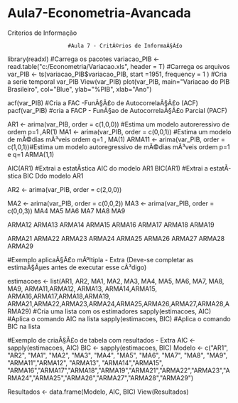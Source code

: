 # Aula7-Econometria-Avancada
Criterios de Informação

                       #Aula 7 - CritÃ©rios de InformaÃ§Ã£o

library(readxl)                                                        #Carrega os pacotes
variacao_PIB <- read.table("c:/Econometria/Variacao.xls", header = T)  #Carrega os arquivos
var_PIB <- ts(variacao_PIB$variacao_PIB, start =1951, frequency = 1 )  #Cria a serie temporal var_PIB
View(var_PIB)
plot(var_PIB, main="Variacao do PIB Brasileiro", col="Blue", ylab="%PIB", xlab="Ano")

acf(var_PIB)         #Cria a FAC -FunÃ§Ã£o de AutocorrelaÃ§Ã£o (ACF)
pacf(var_PIB)        #cria a FACP - FunÃ§ao de AutocorrelaÃ§Ã£o Parcial (PACF)

AR1 <- arima(var_PIB, order = c(1,0,0))   #Estima um modelo autoreressivo de ordem p=1 ,AR(1)
MA1 <- arima(var_PIB, order = c(0,0,1))   #Estima um modelo de mÃ©dias mÃ³veis ordem q=1 , MA(1)
ARMA11 <- arima(var_PIB, order = c(1,0,1))#Estima um modelo autoregressivo de mÃ©dias mÃ³veis ordem p=1 e q=1 ARMA(1,1)

AIC(AR1) #Extrai a estatÃ­stica AIC do modelo AR1
BIC(AR1) #Extrai a estatÃ­stica BIC Ddo modelo AR1


AR2 <- arima(var_PIB, order = c(2,0,0))

MA2 <- arima(var_PIB, order = c(0,0,2))
MA3 <- arima(var_PIB, order = c(0,0,3))
MA4
MA5
MA6
MA7
MA8
MA9

ARMA12
ARMA13
ARMA14
ARMA15
ARMA16
ARMA17
ARMA18
ARMA19

ARMA21
ARMA22
ARMA23
ARMA24
ARMA25
ARMA26
ARMA27
ARMA28
ARMA29

#Exemplo aplicaÃ§Ã£o mÃºltipla - Extra (Deve-se completar as estimaÃ§Ãµes antes de executar esse cÃ³digo)

estimacoes <- list(AR1, AR2, MA1, MA2, MA3, MA4, MA5, MA6, MA7, MA8, MA9, 
                   ARMA11,ARMA12, ARMA13, ARMA14,ARMA15, ARMA16,ARMA17,ARMA18,ARMA19,
                   ARMA21,ARMA22,ARMA23,ARMA24,ARMA25,ARMA26,ARMA27,ARMA28,ARMA29)      #Cria uma lista com os estimadores
sapply(estimacoes, AIC)                 #Aplica o comando AIC na lista
sapply(estimacoes, BIC)                 #Aplica o comando BIC na lista

#Exemplo de criaÃ§Ã£o de tabela com resultados - Extra
AIC <- sapply(estimacoes, AIC) 
BIC <- sapply(estimacoes, BIC)
Modelo <- c("AR1", "AR2", "MA1", "MA2", "MA3", "MA4", "MA5", "MA6", "MA7", "MA8", "MA9", "ARMA11","ARMA12", "ARMA13", "ARMA14","ARMA15", "ARMA16","ARMA17","ARMA18","ARMA19","ARMA21","ARMA22","ARMA23","ARMA24","ARMA25","ARMA26","ARMA27","ARMA28","ARMA29")

Resultados <- data.frame(Modelo, AIC, BIC)
View(Resultados)

